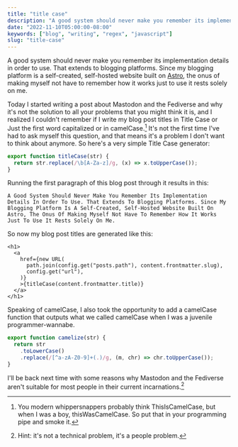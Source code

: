 ```yaml
---
title: "title case"
description: "A good system should never make you remember its implementation details in order to use."
date: "2022-11-10T05:00:00-08:00"
keywords: ["blog", "writing", "regex", "javascript"]
slug: "title-case"
---
```


A good system should never make you remember its implementation details in order to use. That extends to blogging platforms. Since my blogging platform is a self-created, self-hosted website built on [Astro](https://astro.build), the onus of making myself not have to remember how it works just to use it rests solely on me.

Today I started writing a post about Mastodon and the Fediverse and why it's not the solution to all your problems that you might think it is, and I realized I couldn't remember if I write my blog post titles in Title Case or Just the first word capitalized or in camelCase.[^1] It's not the first time I've had to ask myself this question, and that means it's a problem I don't want to think about anymore. So here's a very simple Title Case generator:

```javascript
export function titleCase(str) {
  return str.replace(/\b[A-Za-z]/g, (x) => x.toUpperCase());
}
```

Running the first paragraph of this blog post through it results in this:

```
A Good System Should Never Make You Remember Its Implementation Details In Order To Use. That Extends To Blogging Platforms. Since My Blogging Platform Is A Self-Created, Self-Hosted Website Built On Astro, The Onus Of Making Myself Not Have To Remember How It Works Just To Use It Rests Solely On Me.

```

So now my blog post titles are generated like this:

```astro
<h1>
  <a
    href={new URL(
      path.join(config.get("posts.path"), content.frontmatter.slug),
      config.get("url"),
    )}
    >{titleCase(content.frontmatter.title)}
  </a>
</h1>
```

Speaking of camelCase, I also took the opportunity to add a camelCase function that outputs what we called camelCase when I was a juvenile programmer-wannabe.

```javascript
export function camelize(str) {
  return str
    .toLowerCase()
    .replace(/[^a-zA-Z0-9]+(.)/g, (m, chr) => chr.toUpperCase());
}
```

I'll be back next time with some reasons why Mastodon and the Fediverse aren't suitable for most people in their current incarnations.[^2]

[^1]: You modern whippersnappers probably think ThisIsCamelCase, but when I was a boy, thisWasCamelCase. So put that in your programming pipe and smoke it.
[^2]: Hint: it's not a technical problem, it's a people problem.
